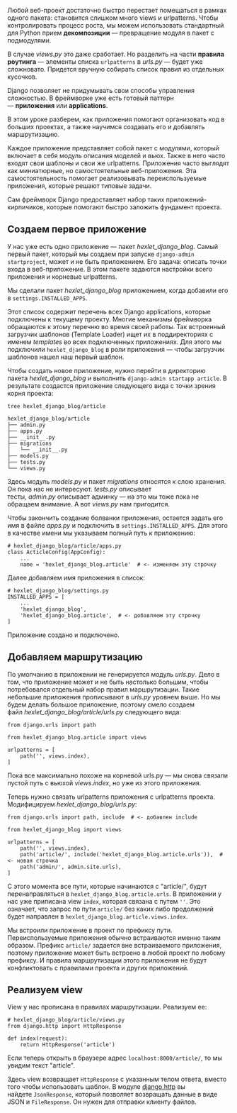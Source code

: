 Любой веб-проект достаточно быстро перестает помещаться в рамках одного пакета: становится слишком много views и urlpatterns. Чтобы контролировать процесс роста, мы можем использовать стандартный для Python прием **декомпозиции** — превращение модуля в пакет с подмодулями.

В случае _views.py_ это даже сработает. Но разделить на части **правила роутинга** — элементы списка `urlpatterns` в _urls.py_ — будет уже сложновато. Придется вручную собирать список правил из отдельных кусочков.

Django позволяет не придумывать свои способы управления сложностью. В фреймворке уже есть готовый паттерн — **приложения** или **applications**.

В этом уроке разберем, как приложения помогают организовать код в больших проектах, а также научимся создавать его и добавлять маршрутизацию.

Каждое приложение представляет собой пакет с модулями, который включает в себя модуль описания моделей и вьюх. Также в него часто входят свои шаблоны и свои же urlpatterns. Приложения часто выглядят как миниатюрные, но самостоятельные веб-приложения. Эта самостоятельность помогает реализовывать переиспользуемые приложения, которые решают типовые задачи.

Сам фреймворк Django предоставляет набор таких приложений-кирпичиков, которые помогают быстро заложить фундамент проекта.

## Создаем первое приложение

У нас уже есть одно приложение — пакет _hexlet_django_blog_. Самый первый пакет, который мы создаем при запуске `django-admin startproject`, может и не быть приложением. Его задача: описать точки входа в веб-приложение. В этом пакете задаются настройки всего приложения и корневые urlpatterns.

Мы сделали пакет _hexlet_django_blog_ приложением, когда добавили его в `settings.INSTALLED_APPS`.

Этот список содержит перечень всех Django applications, которые подключены к текущему проекту. Многие механизмы фреймворка обращаются к этому перечню во время своей работы. Так встроенный загрузчик шаблонов (Template Loader) ищет их в поддиректориях с именем _templates_ во всех подключенных приложениях. Для этого мы подключили `hexlet_django_blog` в роли приложения — чтобы загрузчик шаблонов нашел наш первый шаблон.

Чтобы создать новое приложение, нужно перейти в директорию пакета _hexlet_django_blog_ и выполнить `django-admin startapp article`. В результате создастся приложение следующего вида с точки зрения корня проекта:

```
tree hexlet_django_blog/article

hexlet_django_blog/article
├── admin.py
├── apps.py
├── __init__.py
├── migrations
│   └── __init__.py
├── models.py
├── tests.py
└── views.py
```

Здесь модуль _models.py_ и пакет _migrations_ относятся к слою хранения. Он пока нас не интересуют. _tests.py_ описывает тесты, _admin.py_ описывает админку — на это мы тоже пока не обращаем внимание. А вот _views.py_ нам пригодится.

Чтобы закончить создание болванки приложения, остается задать его имя в файле _apps.py_ и подключить в `settings.INSTALLED_APPS`. Для этого в качестве имени мы указываем полный путь к приложению:

```
# hexlet_django_blog/article/apps.py
class ActicleConfig(AppConfig):
    ...
    name = 'hexlet_django_blog.article'  # <- изменяем эту строчку
```

Далее добавляем имя приложения в список:

```
# hexlet_django_blog/settings.py
INSTALLED_APPS = [
    ...
    'hexlet_django_blog',
    'hexlet_django_blog.article',  # <- добавляем эту строчку
]
```

Приложение создано и подключено.

## Добавляем маршрутизацию

По умолчанию в приложении не генерируется модуль _urls.py_. Дело в том, что приложение может и не быть настолько большим, чтобы потребовался отдельный набор правил маршрутизации. Такие небольшие приложения прописывают в _urls.py_ уровнем выше. Но мы будем делать большое приложение, поэтому смело создаем файл _hexlet_django_blog/article/urls.py_ следующего вида:

```
from django.urls import path

from hexlet_django_blog.article import views

urlpatterns = [
    path('', views.index),
]
```

Пока все максимально похоже на корневой urls.py — мы снова связали пустой путь с вьюхой _views.index_, но уже из этого приложения.

Теперь нужно связать urlpatterns приложения с urlpatterns проекта. Модифицируем _hexlet_django_blog/urls.py_:

```
from django.urls import path, include  # <- добавлен include

from hexlet_django_blog import views

urlpatterns = [
    path('', views.index),
    path('article/', include('hexlet_django_blog.article.urls')),  # <- новая строчка
    path('admin/', admin.site.urls),
]
```

С этого момента все пути, которые начинаются с "article/", будут перенаправляться в `hexlet_django_blog.article.urls`. В приложении у нас уже приписана view `index`, которая связана с путем `''`. Это означает, что запрос по пути `article/` без каких либо продолжений будет направлен в `hexlet_django_blog.article.views.index`.

Мы встроили приложение в проект по префиксу пути. Переиспользуемые приложения обычно встраиваются именно таким образом. Префикс `article/` задается вне встраиваемого приложения, поэтому приложение может быть встроено в любой проект по любому префиксу. И правила маршрутизации этого приложения не будут конфликтовать с правилами проекта и других приложений.

## Реализуем view

View у нас прописана в правилах маршрутизации. Реализуем ее:

```
# hexlet_django_blog/article/views.py
from django.http import HttpResponse

def index(request):
    return HttpResponse('article')
```

Если теперь открыть в браузере адрес `localhost:8000/article/`, то мы увидим текст "article".

Здесь view возвращает `HttpResponse` с указанным телом ответа, вместо того чтобы использовать шаблон. В модуле [django.http](https://docs.djangoproject.com/en/4.1/ref/request-response) вы найдете `JsonResponse`, который позволяет возвращать данные в виде JSON и `FileResponse`. Он нужен для отправки клиенту файлов.